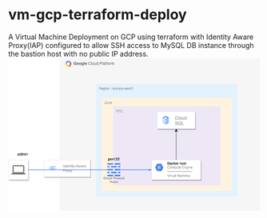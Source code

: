 # vm-gcp-terraform-deploy
A Virtual Machine Deployment on GCP using terraform with Identity Aware Proxy(IAP) configured to allow SSH access to MySQL DB instance through the bastion host with no public IP address. 
![alt text](https://github.com/baldcodr/-vm-gcp-terraform/blob/main/architecture.png)
